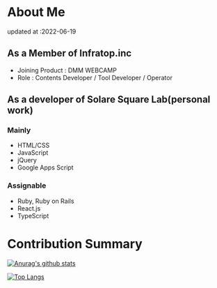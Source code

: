 # About Me
updated at :2022-06-19
## As a Member of Infratop.inc
- Joining Product : DMM WEBCAMP
- Role : Contents Developer / Tool Developer / Operator
## As a developer of Solare Square Lab(personal work)
### Mainly
- HTML/CSS
- JavaScript
- jQuery
- Google Apps Script
### Assignable
- Ruby, Ruby on Rails
- React.js
- TypeScript


# Contribution Summary
[![Anurag's github stats](https://github-readme-stats.vercel.app/api?username=solaretech&count_private=true&theme=graywhite)](https://github.com/anuraghazra/github-readme-stats)

[![Top Langs](https://github-readme-stats.vercel.app/api/top-langs/?username=solaretech&count_private=true&theme=graywhite)](https://github.com/anuraghazra/github-readme-stats)
